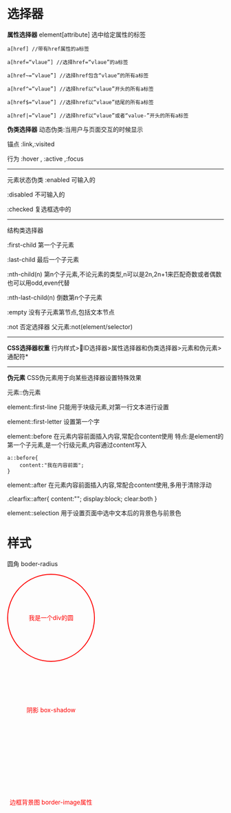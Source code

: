 # 选择器
**属性选择器**
element[attribute] 选中给定属性的标签
```
a[href] //带有href属性的a标签

a[href=“vlaue”] //选择href=“vlaue”的a标签

a[href~=“vlaue”] //选择href包含“vlaue”的所有a标签

a[href^=“vlaue”] //选择href以“vlaue”开头的所有a标签

a[href$=“vlaue”] //选择href以“vlaue”结尾的所有a标签

a[href|=“vlaue”] //选择href以“vlaue”或者“value-”开头的所有a标签
```
**伪类选择器**
动态伪类:当用户与页面交互的时候显示

锚点
:link,:visited

行为
:hover , :active ,:focus

---
元素状态伪类
:enabled 可输入的

:disabled 不可输入的

:checked  复选框选中的

---
结构类选择器

:first-child 第一个子元素

:last-child 最后一个子元素

:nth-child(n)  第n个子元素,不论元素的类型,n可以是2n,2n+1来匹配奇数或者偶数 也可以用odd,even代替

:nth-last-child(n)  倒数第n个子元素

:empty 没有子元素第节点,包括文本节点

:not  否定选择器 父元素:not(element/selector)

---
**CSS选择器权重**
行内样式>ID选择器>属性选择器和伪类选择器>元素和伪元素>通配符*

---
**伪元素**
CSS伪元素用于向某些选择器设置特殊效果

元素::伪元素

element::first-line  只能用于块级元素,对第一行文本进行设置

element::first-letter 设置第一个字

element::before  在元素内容前面插入内容,常配合content使用
特点:是element的第一个子元素,是一个行级元素,内容通过content写入
```
a::before{
    content:"我在内容前面";
}
```

element::after 在元素内容前面插入内容,常配合content使用,多用于清除浮动

.clearfix::after{
    content:"";
    display:block;
    clear:both
}

element::selection 用于设置页面中选中文本后的背景色与前景色

# 样式
圆角 boder-radius

<div style="width:200px;height:200px;border-radius:50%;color:red;border:2px solid red;line-height:200px;text-align:center">我是一个div的圆<div>

阴影 box-shadow


边框背景图 border-image属性


